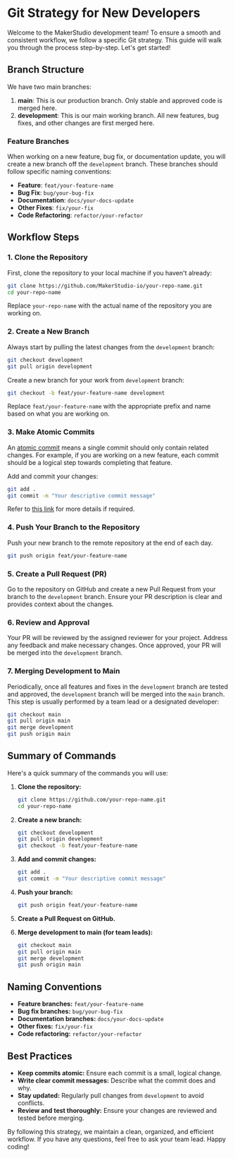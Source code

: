 # Git Strategy for New Developers

Welcome to the MakerStudio development team! To ensure a smooth and consistent workflow, we follow a specific Git strategy. This guide will walk you through the process step-by-step. Let's get started!

## Branch Structure

We have two main branches:

1. **main**: This is our production branch. Only stable and approved code is merged here.
2. **development**: This is our main working branch. All new features, bug fixes, and other changes are first merged here.

### Feature Branches

When working on a new feature, bug fix, or documentation update, you will create a new branch off the `development` branch. These branches should follow specific naming conventions:

- **Feature**: `feat/your-feature-name`
- **Bug Fix**: `bug/your-bug-fix`
- **Documentation**: `docs/your-docs-update`
- **Other Fixes**: `fix/your-fix`
- **Code Refactoring**: `refactor/your-refactor`

## Workflow Steps

### 1. Clone the Repository

First, clone the repository to your local machine if you haven't already:

```bash
git clone https://github.com/MakerStudio-io/your-repo-name.git
cd your-repo-name
```

Replace `your-repo-name` with the actual name of the repository you are working on.

### 2. Create a New Branch

Always start by pulling the latest changes from the `development` branch:

```bash
git checkout development
git pull origin development
```

Create a new branch for your work from `development` branch:

```bash
git checkout -b feat/your-feature-name development
```

Replace `feat/your-feature-name` with the appropriate prefix and name based on what you are working on.

### 3. Make Atomic Commits

An [atomic commit](https://www.aleksandrhovhannisyan.com/blog/atomic-git-commits/) means a single commit should only contain related changes. For example, if you are working on a new feature, each commit should be a logical step towards completing that feature.

Add and commit your changes:

```bash
git add .
git commit -m "Your descriptive commit message"
```

Refer to [this link](https://www.aleksandrhovhannisyan.com/blog/atomic-git-commits/) for more details if required.

### 4. Push Your Branch to the Repository

Push your new branch to the remote repository at the end of each day.

```bash
git push origin feat/your-feature-name
```

### 5. Create a Pull Request (PR)

Go to the repository on GitHub and create a new Pull Request from your branch to the `development` branch. Ensure your PR description is clear and provides context about the changes.

### 6. Review and Approval

Your PR will be reviewed by the assigned reviewer for your project. Address any feedback and make necessary changes. Once approved, your PR will be merged into the `development` branch.

### 7. Merging Development to Main

Periodically, once all features and fixes in the `development` branch are tested and approved, the `development` branch will be merged into the `main` branch. This step is usually performed by a team lead or a designated developer:

```bash
git checkout main
git pull origin main
git merge development
git push origin main
```

## Summary of Commands

Here's a quick summary of the commands you will use:

1. **Clone the repository:**

   ```bash
   git clone https://github.com/your-repo-name.git
   cd your-repo-name
   ```

2. **Create a new branch:**

   ```bash
   git checkout development
   git pull origin development
   git checkout -b feat/your-feature-name
   ```

3. **Add and commit changes:**

   ```bash
   git add .
   git commit -m "Your descriptive commit message"
   ```

4. **Push your branch:**

   ```bash
   git push origin feat/your-feature-name
   ```

5. **Create a Pull Request on GitHub.**

6. **Merge development to main (for team leads):**

   ```bash
   git checkout main
   git pull origin main
   git merge development
   git push origin main
   ```

## Naming Conventions

- **Feature branches:** `feat/your-feature-name`
- **Bug fix branches:** `bug/your-bug-fix`
- **Documentation branches:** `docs/your-docs-update`
- **Other fixes:** `fix/your-fix`
- **Code refactoring:** `refactor/your-refactor`

## Best Practices

- **Keep commits atomic:** Ensure each commit is a small, logical change.
- **Write clear commit messages:** Describe what the commit does and why.
- **Stay updated:** Regularly pull changes from `development` to avoid conflicts.
- **Review and test thoroughly:** Ensure your changes are reviewed and tested before merging.

By following this strategy, we maintain a clean, organized, and efficient workflow. If you have any questions, feel free to ask your team lead. Happy coding!
